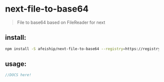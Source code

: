# next-file-to-base64
> File to base64 based on FileReader for next

## install:
```bash
npm install -S afeiship/next-file-to-base64 --registry=https://registry.npm.taobao.org
```

## usage:
```js
//DOCS here!
```
